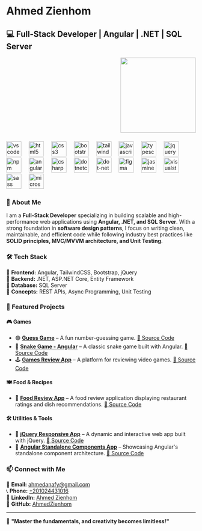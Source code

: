 # Ahmed Zienhom  

## 💻 Full-Stack Developer | Angular | .NET | SQL Server  
<div align="right">
  <img height="200" src="https://media4.giphy.com/media/v1.Y2lkPTc5MGI3NjExMDhsNGVnZXA2cHdpZzBvNHQwanVkZXU3b21oY2VsMDBqZmg0dG1qNyZlcD12MV9pbnRlcm5hbF9naWZfYnlfaWQmY3Q9Zw/xbLZjyMNQqEpTKjkSm/giphy.gif"  />
</div>

###
<div align="left">
  <img src="https://cdn.jsdelivr.net/gh/devicons/devicon/icons/vscode/vscode-original.svg" height="40" alt="vscode logo"  />
  <img width="12" />
  <img src="https://cdn.jsdelivr.net/gh/devicons/devicon/icons/html5/html5-original.svg" height="40" alt="html5 logo"  />
  <img width="12" />
  <img src="https://cdn.jsdelivr.net/gh/devicons/devicon/icons/css3/css3-original.svg" height="40" alt="css3 logo"  />
  <img width="12" />
  <img src="https://cdn.jsdelivr.net/gh/devicons/devicon/icons/bootstrap/bootstrap-original.svg" height="40" alt="bootstrap logo"  />
  <img width="12" />
  <img src="https://cdn.jsdelivr.net/gh/devicons/devicon/icons/tailwindcss/tailwindcss-original-wordmark.svg" height="40" alt="tailwindcss logo"  />
  <img width="12" />
  <img src="https://cdn.jsdelivr.net/gh/devicons/devicon/icons/javascript/javascript-original.svg" height="40" alt="javascript logo"  />
  <img width="12" />
  <img src="https://cdn.jsdelivr.net/gh/devicons/devicon/icons/typescript/typescript-original.svg" height="40" alt="typescript logo"  />
  <img width="12" />
  <img src="https://cdn.jsdelivr.net/gh/devicons/devicon/icons/jquery/jquery-original.svg" height="40" alt="jquery logo"  />
  <img width="12" />
  <img src="https://cdn.jsdelivr.net/gh/devicons/devicon/icons/npm/npm-original-wordmark.svg" height="40" alt="npm logo"  />
  <img width="12" />
  <img src="https://cdn.jsdelivr.net/gh/devicons/devicon/icons/angularjs/angularjs-original.svg" height="40" alt="angularjs logo"  />
  <img width="12" />
  <img src="https://cdn.jsdelivr.net/gh/devicons/devicon/icons/csharp/csharp-original.svg" height="40" alt="csharp logo"  />
  <img width="12" />
  <img src="https://cdn.jsdelivr.net/gh/devicons/devicon/icons/dotnetcore/dotnetcore-original.svg" height="40" alt="dotnetcore logo"  />
  <img width="12" />
  <img src="https://cdn.jsdelivr.net/gh/devicons/devicon/icons/dot-net/dot-net-original.svg" height="40" alt="dot-net logo"  />
  <img width="12" />
  <img src="https://cdn.jsdelivr.net/gh/devicons/devicon/icons/figma/figma-original.svg" height="40" alt="figma logo"  />
  <img width="12" />
  <img src="https://cdn.jsdelivr.net/gh/devicons/devicon/icons/jasmine/jasmine-original.svg" height="40" alt="jasmine logo"  />
  <img width="12" />
  <img src="https://cdn.jsdelivr.net/gh/devicons/devicon/icons/visualstudio/visualstudio-plain.svg" height="40" alt="visualstudio logo"  />
  <img width="12" />
  <img src="https://cdn.jsdelivr.net/gh/devicons/devicon/icons/sass/sass-original.svg" height="40" alt="sass logo"  />
  <img width="12" />
  <img src="https://cdn.jsdelivr.net/gh/devicons/devicon/icons/microsoftsqlserver/microsoftsqlserver-plain.svg" height="40" alt="microsoftsqlserver logo"  />
</div>

###

### 🚀 About Me  
I am a **Full-Stack Developer** specializing in building scalable and high-performance web applications using **Angular, .NET, and SQL Server**. With a strong foundation in **software design patterns**, I focus on writing clean, maintainable, and efficient code while following industry best practices like **SOLID principles, MVC/MVVM architecture, and Unit Testing**.  

### 🛠️ Tech Stack  
🔹 **Frontend:** Angular, TailwindCSS, Bootstrap, jQuery  
🔹 **Backend:** .NET, ASP.NET Core, Entity Framework  
🔹 **Database:** SQL Server  
🔹 **Concepts:** REST APIs, Async Programming, Unit Testing  

### 📂 Featured Projects  
#### 🎮 **Games**  
- 🟢 **[Guess Game](https://ahmedzienhom.github.io/guess-game/)** – A fun number-guessing game. [🔗 Source Code](https://github.com/ahmedZienhom/guess-game)  
- 🐍 **[Snake Game - Angular](https://ahmedzienhom.github.io/angular-snaeGame/)** – A classic snake game built with Angular. [🔗 Source Code](https://github.com/ahmedZienhom/snake-game)  
- 🕹️ **[Games Review App](https://ahmedzienhom.github.io/JS-assignment-6-Sun-Wed-7Pm-Dokki-ahmed-zienhom/)** – A platform for reviewing video games. [🔗 Source Code](https://github.com/ahmedZienhom/JS-assignment-6-Sun-Wed-7Pm-Dokki-ahmed-zienhom)  

#### 🍽️ **Food & Recipes**  
- 🍕 **[Food Review App](https://ahmedzienhom.github.io/JS-exam-Sun-Wed-7Pm-Dokki-ahmed-zienhom/)** – A food review application displaying restaurant ratings and dish recommendations. [🔗 Source Code](https://github.com/ahmedZienhom/JS-exam-Sun-Wed-7Pm-Dokki-ahmed-zienhom)  

#### 🛠️ **Utilities & Tools**  
- 🎨 **[jQuery Responsive App](https://ahmedzienhom.github.io/jQuery-assignment-1-Sun-Wed-7Pm-Dokki-ahmed-zienhom/#home)** – A dynamic and interactive web app built with jQuery. [🔗 Source Code](https://github.com/ahmedZienhom/jQuery-assignment-1-Sun-Wed-7Pm-Dokki-ahmed-zienhom)  
- 📌 **[Angular Standalone Components App](https://ahmedzienhom.github.io/angular-assignment-1-Sun-Wed-7Pm-Dokki-ahmed-zienhom/home)** – Showcasing Angular's standalone component architecture. [🔗 Source Code](https://github.com/ahmedZienhom/angular-assignment-1-Sun-Wed-7Pm-Dokki-ahmed-zienhom)  

### 📫 Connect with Me  
📧 **Email:** [ahmedanafy@gmail.com](mailto:ahmedanafy@gmail.com)  
📞 **Phone:** [+201024431016](tel:+201024431016)  
🔗 **LinkedIn:** [Ahmed Zienhom](https://www.linkedin.com/in/ahmed-alnafy/)  
🐙 **GitHub:** [AhmedZienhom](https://github.com/ahmedZienhom)  

---

🚀 **"Master the fundamentals, and creativity becomes limitless!"**  

<!--
**ahmedZienhom/ahmedZienhom** is a ✨ _special_ ✨ repository because its `README.md` (this file) appears on your GitHub profile.

Here are some ideas to get you started:

- 🔭 I’m currently working on ...
- 🌱 I’m currently learning ...
- 👯 I’m looking to collaborate on ...
- 🤔 I’m looking for help with ...
- 💬 Ask me about ...
- 📫 How to reach me: ...
- 😄 Pronouns: ...
- ⚡ Fun fact: ...
-->

